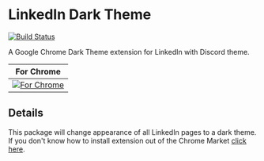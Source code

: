 # LinkedIn Dark Theme

[![Build Status](https://img.shields.io/badge/build-passing-green)](https://github.com/AykutSarac/linkedin-dark)

A Google Chrome Dark Theme extension for LinkedIn with Discord theme.

| For Chrome                                                                                                                                                                                                                                                                             |
| -------------------------------------------------------------------------------------------------------------------------------------------------------------------------------------------------------------------------------------------------------------------------------------- |
| [![For Chrome](https://camo.githubusercontent.com/346cf4e2b2deac9947a76b6b0fbdb8d36b72058f/68747470733a2f2f692e696d6775722e636f6d2f305a773447714b2e706e67)](https://chrome.google.com/webstore/detail/linkedin-dark-theme/mgolojlgggdmlhjhmniimibampepipnn?utm_source=chrome-ntp-icon) |

## Details

This package will change appearance of all LinkedIn pages to a dark theme.
If you don't know how to install extension out of the Chrome Market [click here](https://www.howtogeek.com/120743/how-to-install-extensions-from-outside-the-chrome-web-store/#:~:text=To%20install%20an%20extension%20manually,Extensions%20and%20apps%20have%20the%20.).
